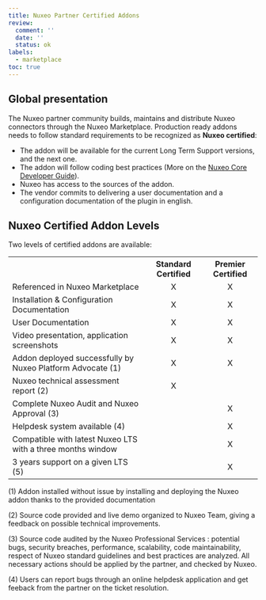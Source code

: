 ```yaml
---
title: Nuxeo Partner Certified Addons
review:
  comment: ''
  date: ''
  status: ok
labels:
  - marketplace
toc: true
---
```


## Global presentation

The Nuxeo partner community builds, maintains and distribute Nuxeo connectors through the Nuxeo Marketplace. Production ready addons needs to follow standard requirements to be recognized as **Nuxeo certified**:
- The addon will be available for the current Long Term Support versions, and the next one.
- The addon will follow coding best practices (More on the [Nuxeo Core Developer Guide](https://doc.nuxeo.com/corg/)).
- Nuxeo has access to the sources of the addon. 
- The vendor commits to delivering a user documentation and a configuration documentation of the plugin in english. 


## Nuxeo Certified Addon Levels

Two levels of certified addons are available:

<table>
  <tr>
    <th></th>
    <th><center>Standard Certified</center></th>
    <th><center>Premier Certified</center></th>
  </tr>
  <tr>
    <td>Referenced in Nuxeo Marketplace</td>
    <td><center>X</center></td>
    <td><center>X</center></td>
  </tr>
  <tr>
    <td>Installation & Configuration  Documentation</td>
    <td><center>X</center></td>
    <td><center>X</center></td>
  </tr>
  <tr>
    <td>User Documentation</td>
    <td><center>X</center></td>
    <td><center>X</center></td>
  </tr>
  <tr>
    <td>Video presentation, application screenshots</td>
    <td><center>X</center></td>
    <td><center>X</center></td>
  </tr>
  <tr>
    <td>Addon deployed successfully by Nuxeo Platform Advocate (1)</td>
    <td><center>X</center></td>
    <td><center>X</center></td>
  </tr>
  <tr>
    <td>Nuxeo technical assessment report (2)</td>
    <td><center>X</center></td>
    <td></td>
  </tr>
  <tr>
    <td>Complete Nuxeo Audit and Nuxeo Approval (3)</td>
    <td></td>
    <td><center>X</center></td>
  </tr>
  <tr>
    <td>Helpdesk system available (4)</td>
    <td></td>
    <td><center>X</center></td>
  </tr>
  <tr>
    <td>Compatible with latest Nuxeo LTS with a three months window</td>
    <td></td>
    <td><center>X</center></td>
  </tr>
  <tr>
    <td>3 years support on a given LTS (5)</td>
    <td></td>
    <td><center>X</center></td>
  </tr>
</table>

(1)	Addon installed without issue by installing and deploying the Nuxeo addon thanks to the provided documentation

(2)	Source code provided and live demo organized to Nuxeo Team, giving a feedback on possible technical  improvements.

(3)	Source code audited by the Nuxeo Professional Services : potential bugs, security breaches, performance, scalability, code maintainability, respect of Nuxeo standard guidelines and best practices  are analyzed. All necessary actions should be applied by the partner, and checked by Nuxeo.

(4)	Users can report bugs through an online helpdesk application and get feeback from the partner on the ticket resolution.
